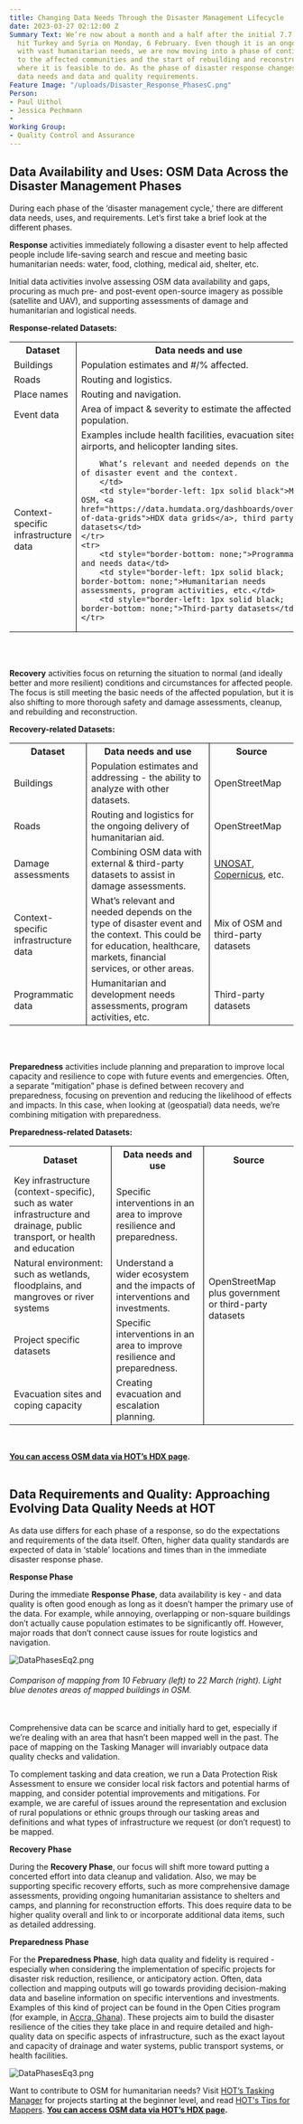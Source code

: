 ```yaml
---
title: Changing Data Needs Through the Disaster Management Lifecycle
date: 2023-03-27 02:12:00 Z
Summary Text: We’re now about a month and a half after the initial 7.7 magnitude earthquake
  hit Turkey and Syria on Monday, 6 February. Even though it is an ongoing emergency
  with vast humanitarian needs, we are now moving into a phase of continuing support
  to the affected communities and the start of rebuilding and reconstruction efforts
  where it is feasible to do. As the phase of disaster response changes, so do the
  data needs and data and quality requirements.
Feature Image: "/uploads/Disaster_Response_PhasesC.png"
Person:
- Paul Uithol
- Jessica Pechmann
- 
Working Group:
- Quality Control and Assurance
---
```


## Data Availability and Uses: OSM Data Across the Disaster Management Phases

During each phase of the ‘disaster management cycle,' there are different data needs, uses, and requirements. Let’s first take a brief look at the different phases.

**Response** activities immediately following a disaster event to help affected people include life-saving search and rescue and meeting basic humanitarian needs: water, food, clothing, medical aid, shelter, etc. 

Initial data activities involve assessing OSM data availability and gaps, procuring as much pre- and post-event open-source imagery as possible (satellite and UAV), and supporting assessments of damage and humanitarian and logistical needs.

**Response-related Datasets:**

<table style="border-bottom: none">
	<tr>
		<th style="border-bottom-width: 2px"><span style="font-weight: bold">Dataset</span></th>
		<th style="border-left: 1px solid black; border-bottom-width: 2px"><span style="font-weight: bold">Data needs and use</span></th>
		<th style="border-left: 1px solid black; border-bottom-width: 2px"><span style="font-weight: bold">Source</span></th>
	</tr>
	<tr>
		<td>Buildings</td>
		<td style="border-left: 1px solid black">Population estimates and #/% affected.</td>
		<td style="border-left: 1px solid black">OpenStreetMap</td>
	</tr>
	<tr>
		<td>Roads</td>
		<td style="border-left: 1px solid black">Routing and logistics.</td>
		<td style="border-left: 1px solid black">OpenStreetMap</td>
	</tr>
	<tr>
		<td>Place names</td>
		<td style="border-left: 1px solid black">Routing and navigation.</td>
		<td style="border-left: 1px solid black">OpenStreetMap</td>
	</tr>
	<tr>
		<td>Event data</td>
		<td style="border-left: 1px solid black">Area of impact & severity to estimate the affected population.</td>
		<td style="border-left: 1px solid black"><a href="https://www.gdacs.org/">GDACS</a></td>
	</tr>
	<tr>
		<td>Context-specific infrastructure data</td>
		<td style="border-left: 1px solid black">Examples include health facilities, evacuation sites, airports, and helicopter landing sites.
		
		What’s relevant and needed depends on the type of disaster event and the context.
		</td>
		<td style="border-left: 1px solid black">Mix of OSM, <a href="https://data.humdata.org/dashboards/overview-of-data-grids">HDX data grids</a>, third party datasets</td>
	</tr>
	<tr>
		<td style="border-bottom: none;">Programmatic and needs data</td>
		<td style="border-left: 1px solid black; border-bottom: none;">Humanitarian needs assessments, program activities, etc.</td>
		<td style="border-left: 1px solid black; border-bottom: none;">Third-party datasets</td>
	</tr>
</table>
<br><br>

**Recovery** activities focus on returning the situation to normal (and ideally better and more resilient) conditions and circumstances for affected people. The focus is still meeting the basic needs of the affected population, but it is also shifting to more thorough safety and damage assessments, cleanup, and rebuilding and reconstruction.

**Recovery-related Datasets:**

<table style="border-bottom: none">
	<tr style="border-bottom-width: 2px">
		<th><span style="font-weight: bold">Dataset</span></th>
		<th style="border-left: 1px solid black"><span style="font-weight: bold">Data needs and use</span></th>
		<th style="border-left: 1px solid black"><span style="font-weight: bold">Source</span></th>
	</tr>
	<tr>
		<td>Buildings</td>
		<td style="border-left: 1px solid black">Population estimates and addressing - the ability to analyze with other datasets.</td>
		<td style="border-left: 1px solid black">OpenStreetMap</td>
	</tr>
	<tr>
		<td>Roads</td>
		<td style="border-left: 1px solid black">Routing and logistics for the ongoing delivery of humanitarian aid.</td>
		<td style="border-left: 1px solid black">OpenStreetMap</td>
	</tr>
	<tr>
		<td>Damage assessments</td>
		<td style="border-left: 1px solid black">Combining OSM data with external & third-party datasets to assist in damage assessments.</td>
		<td style="border-left: 1px solid black"><a href="https://unosat.org/products/">UNOSAT</a>, <a href="https://emergency.copernicus.eu/mapping/copernicus-emergency-management-service#zoom=3&lat=0.62225&lon=-2.25351&layers=0BT00">Copernicus</a>, etc.</td>
	</tr>
	<tr>
		<td>Context-specific infrastructure data</td>
		<td style="border-left: 1px solid black">What’s relevant and needed depends on the type of disaster event and the context. This could be for education, healthcare, markets, financial services, or other areas.</td>
		<td style="border-left: 1px solid black">Mix of OSM and third-party datasets</td>
	</tr>
	<tr>
		<td style="border-bottom: none;">Programmatic data</td>
		<td style="border-left: 1px solid black; border-bottom: none;">Humanitarian and development needs assessments, program activities, etc.</td>
		<td style="border-left: 1px solid black; border-bottom: none;">Third-party datasets</td>
	</tr>
</table>
<br><br>

**Preparedness** activities include planning and preparation to improve local capacity and resilience to cope with future events and emergencies. Often, a separate “mitigation” phase is defined between recovery and preparedness, focusing on prevention and reducing the likelihood of effects and impacts. In this case, when looking at (geospatial) data needs, we’re combining mitigation with preparedness.

**Preparedness-related Datasets:**

<table style="border-bottom: none">
	<tr style="border-bottom-width: 2px">
		<th><span style="font-weight: bold">Dataset</span></th>
		<th style="border-left: 1px solid black"><span style="font-weight: bold">Data needs and use</span></th>
		<th style="border-left: 1px solid black"><span style="font-weight: bold">Source</span></th>
	</tr>
	<tr>
		<td>Key infrastructure (context-specific), such as water infrastructure and drainage, public transport, or health and education</td>
		<td style="border-left: 1px solid black">Specific interventions in an area to improve resilience and preparedness.</td>
		<td style="border-left: 1px solid black; border-bottom: none" rowspan="4">OpenStreetMap plus government or third-party datasets</td>
	</tr>
	<tr>
		<td>Natural environment: such as wetlands, floodplains, and mangroves or river systems</td>
		<td style="border-left: 1px solid black">Understand a wider ecosystem and the impacts of interventions and investments.</td>
	</tr>
	<tr>
		<td>Project specific datasets</td>
		<td style="border-left: 1px solid black">Specific interventions in an area to improve resilience and preparedness.</td>
	</tr>
	<tr>
		<td style="border-bottom: none;">Evacuation sites and coping capacity</td>
		<td style="border-left: 1px solid black; border-bottom: none;">Creating evacuation and escalation planning.</td>
	</tr>
</table>
<br>

**[You can access OSM data via HOT’s HDX page](https://data.humdata.org/organization/hot.).** 
<br><br>
## Data Requirements and Quality: Approaching Evolving Data Quality Needs at HOT

As data use differs for each phase of a response, so do the expectations and requirements of the data itself. Often, higher data quality standards are expected of data in ‘stable’ locations and times than in the immediate disaster response phase.

**Response Phase**

During the immediate **Response Phase**, data availability is key - and data quality is often good enough as long as it doesn’t hamper the primary use of the data. For example, while annoying, overlapping or non-square buildings don’t actually cause population estimates to be significantly off. However, major roads that don’t connect cause issues for route logistics and navigation. 

![DataPhasesEq2.png](/uploads/DataPhasesEq2.png)
<figcaption align = "left"><h6>Comparison of mapping from 10 February (left) to 22 March (right). Light blue denotes areas of mapped buildings in OSM.</h6></figcaption>
<br>
Comprehensive data can be scarce and initially hard to get, especially if we’re dealing with an area that hasn’t been mapped well in the past. The pace of mapping on the Tasking Manager will invariably outpace data quality checks and validation.

To complement tasking and data creation, we run a Data Protection Risk Assessment to ensure we consider local risk factors and potential harms of mapping, and consider potential improvements and mitigations. For example, we are careful of issues around the representation and exclusion of rural populations or ethnic groups through our tasking areas and definitions and what types of infrastructure we request (or don’t request) to be mapped.

**Recovery Phase**

During the **Recovery Phase**, our focus will shift more toward putting a concerted effort into data cleanup and validation. Also, we may be supporting specific recovery efforts, such as more comprehensive damage assessments, providing ongoing humanitarian assistance to shelters and camps, and planning for reconstruction efforts. This does require data to be higher quality overall and link to or incorporate additional data items, such as detailed addressing.

**Preparedness Phase**

For the **Preparedness Phase**, high data quality and fidelity is required - especially when considering the implementation of specific projects for disaster risk reduction, resilience, or anticipatory action. Often, data collection and mapping outputs will go towards providing decision-making data and baseline information on specific interventions and investments. Examples of this kind of project can be found in the Open Cities program (for example, in [Accra, Ghana](https://www.hotosm.org/projects/open-cities-africa-accra-city-project-ghana/)). These projects aim to build the disaster resilience of the cities they take place in and require detailed and high-quality data on specific aspects of infrastructure, such as the exact layout and capacity of drainage and water systems, public transport systems, or health facilities.

![DataPhasesEq3.png](/uploads/DataPhasesEq3.png)

Want to contribute to OSM for humanitarian needs? Visit [HOT’s Tasking Manager](https://tasks.hotosm.org/explore) for projects starting at the beginner level, and read [HOT's Tips for Mappers](https://www.hotosm.org/updates/tips-for-mappers-from-the-hot-data-team/). 
**[You can access OSM data via HOT’s HDX page](https://data.humdata.org/organization/hot.).**